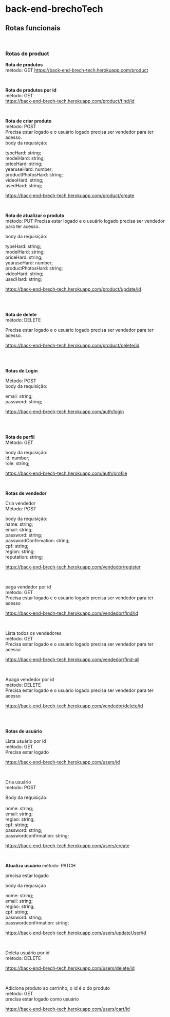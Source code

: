 # back-end-brechoTech
## Rotas funcionais
</br>

### Rotas de product
**Rota de produtos** </br>
método: GET
https://back-end-brech-tech.herokuapp.com/product

</br>

**Rota de produtos por id** </br>
método: GET</br>
https://back-end-brech-tech.herokuapp.com/product/find/id

</br>

**Rota de criar produto** </br>
método: POST</br>
Precisa estar logado e o usuário logado precisa ser vendedor para ter acesso.
</br>
body da requisição:   </br>

  typeHard: string; </br>
  modelHard: string; </br>
  priceHard: string; </br>
  yearuseHard: number; </br>
  productPhotosHard: string; </br>
  videoHard: string; </br>
  usedHard: string; </br>


https://back-end-brech-tech.herokuapp.com/product/create

</br>

**Rota de atualizar o produto** </br>
método: PUT
Precisa estar logado e o usuário logado precisa ser vendedor para ter acesso.

body da requisição:   </br>

  typeHard: string; </br>
  modelHard: string; </br>
  priceHard: string; </br>
  yearuseHard: number; </br>
  productPhotosHard: string; </br>
  videoHard: string; </br>
  usedHard: string; </br>


https://back-end-brech-tech.herokuapp.com/product/update/id

</br>
</br>

**Rota de delete**  </br>
método: DELETE

Precisa estar logado e o usuário logado precisa ser vendedor para ter acesso.

https://back-end-brech-tech.herokuapp.com/product/delete/id


</br>
</br>

**Rotas de Login** </br>

Método: POST </br>
body da requisição:  </br> 

  email: string; </br>
  password: string; </br>

https://back-end-brech-tech.herokuapp.com/auth/login


</br></br>

**Rota de perfil** </br> 
Método: GET  

body da requisição: </br>
  id: number;</br>
  role: string;</br>



https://back-end-brech-tech.herokuapp.com/auth/profile


</br>

**Rotas de vendedor** 

Cria vendedor </br>
Método: POST</br>

body da requisição: </br>
  name: string;</br>
  email: string;</br>
  password: string;</br>
  passwordConfirmation: string;</br>
  cpf: string;</br>
  region: string;</br>
  reputation: string;</br>


https://back-end-brech-tech.herokuapp.com/vendedor/register

</br>

pega vendedor por id</br>
método: GET</br>
Precisa estar logado e o usuário logado precisa ser vendedor para ter acesso</br>

https://back-end-brech-tech.herokuapp.com/vendedor/find/id

</br>


Lista todos os vendedores</br>
método: GET</br>
Precisa estar logado e o usuário logado precisa ser vendedor para ter acesso</br>


https://back-end-brech-tech.herokuapp.com/vendedor/find-all

</br>

Apaga vendedor por id</br>
método: DELETE</br>
Precisa estar logado e o usuário logado precisa ser vendedor para ter acesso</br>

https://back-end-brech-tech.herokuapp.com/vendedor/delete/id



</br></br>




**Rotas de usuário** 



Lista usuário por id </br>
método: GET</br>
Precisa estar logado</br>

https://back-end-brech-tech.herokuapp.com/users/id

</br>


Cria usuário </br>
metodo: POST</br>

Body da requisição: </br>
</br>
  nome: string;</br>
  email: string;</br>
  regiao: string;</br>
  cpf: string;</br>
  password: string;</br>
  passwordconfirmation: string;</br>

https://back-end-brech-tech.herokuapp.com/users/create


</br>

**Atualiza usuário** 
método: PATCH </br>

precisa estar logado</br>

body da requisição</br>

  nome: string;</br>
  email: string;</br>
  regiao: string;</br>
  cpf: string;</br>
  password: string;</br>
  passwordconfirmation: string;</br>

https://back-end-brech-tech.herokuapp.com/users/updateUser/id




</br>


Deleta usuário por id </br>
método: DELETE</br>

https://back-end-brech-tech.herokuapp.com/users/delete/id

</br>


Adiciona produto ao carrinho, o id é o do produto </br>
método: GET</br>
precisa estar logado como usuário</br>

https://back-end-brech-tech.herokuapp.com/users/cart/id




